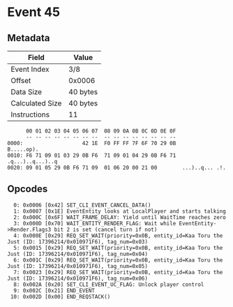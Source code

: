 # Event 45

## Metadata

| Field           | Value    |
|-----------------|----------|
| Event Index     | 3/8      |
| Offset          | 0x0006   |
| Data Size       | 40 bytes |
| Calculated Size | 40 bytes |
| Instructions    | 11       |

```
      00 01 02 03 04 05 06 07  08 09 0A 0B 0C 0D 0E 0F
      -- -- -- -- -- -- -- --  -- -- -- -- -- -- -- --
0000:                   42 1E  F0 FF FF 7F 6F 70 29 0B        B.....op).
0010: F6 71 09 01 03 29 0B F6  71 09 01 04 29 0B F6 71  .q...)..q...)..q
0020: 09 01 05 29 0B F6 71 09  01 06 20 00 21 00        ...)..q... .!.  
```

## Opcodes

```
  0: 0x0006 [0x42] SET_CLI_EVENT_CANCEL_DATA()
  1: 0x0007 [0x1E] EventEntity looks at LocalPlayer and starts talking
  2: 0x000C [0x6F] WAIT_FRAME_DELAY: Yield until WaitTime reaches zero
  3: 0x000D [0x70] WAIT_ENTITY_RENDER_FLAG: Wait while EventEntity->Render.Flags3 bit 2 is set (cancel turn if not)
  4: 0x000E [0x29] REQ_SET_WAIT(priority=0x0B, entity_id=Kaa Toru the Just (ID: 17396214/0x010971F6), tag_num=0x03)
  5: 0x0015 [0x29] REQ_SET_WAIT(priority=0x0B, entity_id=Kaa Toru the Just (ID: 17396214/0x010971F6), tag_num=0x04)
  6: 0x001C [0x29] REQ_SET_WAIT(priority=0x0B, entity_id=Kaa Toru the Just (ID: 17396214/0x010971F6), tag_num=0x05)
  7: 0x0023 [0x29] REQ_SET_WAIT(priority=0x0B, entity_id=Kaa Toru the Just (ID: 17396214/0x010971F6), tag_num=0x06)
  8: 0x002A [0x20] SET_CLI_EVENT_UC_FLAG: Unlock player control
  9: 0x002C [0x21] END_EVENT
 10: 0x002D [0x00] END_REQSTACK()
```
